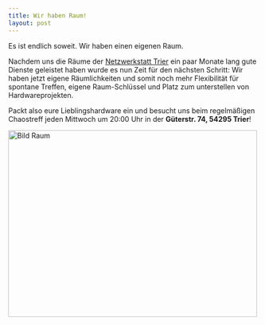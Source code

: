 ```yaml
---
title: Wir haben Raum!
layout: post
---
```


Es ist endlich soweit. Wir haben einen eigenen Raum.

Nachdem uns die Räume der [Netzwerkstatt Trier](http://netzwerkstatt-trier.org) ein paar Monate lang gute Dienste geleistet haben wurde es nun Zeit für den nächsten Schritt: Wir haben jetzt eigene Räumlichkeiten und somit noch mehr Flexibilität für spontane Treffen, eigene Raum-Schlüssel und Platz zum unterstellen von Hardwareprojekten.

Packt also eure Lieblingshardware ein und besucht uns beim regelmäßigen Chaostreff jeden Mittwoch um 20:00 Uhr in der **Güterstr. 74, 54295 Trier**!

<img alt="Bild Raum" src="{{siteurl}}/images/raum.jpg" width="500px" height="375px" />
